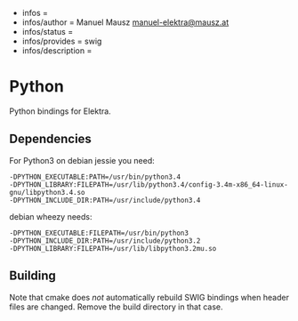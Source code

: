 - infos =
- infos/author = Manuel Mausz <manuel-elektra@mausz.at>
- infos/status =
- infos/provides = swig
- infos/description =

# Python

Python bindings for Elektra.

## Dependencies

For Python3 on debian jessie you need:

    -DPYTHON_EXECUTABLE:PATH=/usr/bin/python3.4
    -DPYTHON_LIBRARY:FILEPATH=/usr/lib/python3.4/config-3.4m-x86_64-linux-gnu/libpython3.4.so
    -DPYTHON_INCLUDE_DIR:PATH=/usr/include/python3.4

debian wheezy needs:

    -DPYTHON_EXECUTABLE:FILEPATH=/usr/bin/python3
    -DPYTHON_INCLUDE_DIR:PATH=/usr/include/python3.2
    -DPYTHON_LIBRARY:FILEPATH=/usr/lib/libpython3.2mu.so

## Building

Note that cmake does _not_ automatically rebuild SWIG bindings
when header files are changed. Remove the build directory
in that case.
